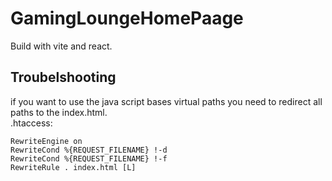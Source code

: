# GamingLoungeHomePaage

Build with vite and react.

## Troubelshooting

if you want to use the java script bases virtual paths you need to redirect all paths to the index.html.<br>
.htaccess:
```
RewriteEngine on
RewriteCond %{REQUEST_FILENAME} !-d
RewriteCond %{REQUEST_FILENAME} !-f
RewriteRule . index.html [L]
```
